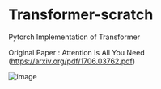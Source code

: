 # Transformer-scratch
Pytorch Implementation of Transformer

Original Paper : Attention Is All You Need (https://arxiv.org/pdf/1706.03762.pdf)

![image](https://user-images.githubusercontent.com/69974410/182133960-f80a645d-e2df-46fc-aa91-1d8a0d5a0af4.png)
